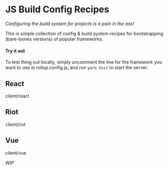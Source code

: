 # JS Build Config Recipes
*_Configuring the build system for projects is a pain in the ass!_*

This is simple collection of config & build system recipes for bootstrapping (bare-bones versions) of popular frameworks.

#### Try it out
To test thing out locally, simply uncomment the line for the framework you want to use in rollup.config.js, and run `yarn knit` to start the server.

## React
client/react

## Riot
client/riot

## Vue
client/vue



*WIP*
